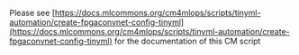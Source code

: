 Please see [https://docs.mlcommons.org/cm4mlops/scripts/tinyml-automation/create-fpgaconvnet-config-tinyml](https://docs.mlcommons.org/cm4mlops/scripts/tinyml-automation/create-fpgaconvnet-config-tinyml) for the documentation of this CM script
